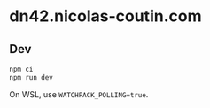 # dn42.nicolas-coutin.com

## Dev

```bash
npm ci
npm run dev
```

On WSL, use `WATCHPACK_POLLING=true`.
